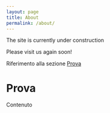 ```yaml
---
layout: page
title: About
permalink: /about/
---
```


The site is currently under construction

Please visit us again soon!



Riferimento alla sezione [Prova](#Prova)

# Prova
Contenuto
